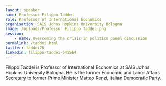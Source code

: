 ```yaml
---
layout: speaker
name: Professor Filippo Taddei
role: Professor of International Economics
organisation: SAIS Johns Hopkins University Bologna
image: /uploads/Professor Filippo Taddei.png
session:
    - name: Overcoming the crisis in politics panel discussion
permalink: /taddei.html
twitter: taddei76
linkedin: filippo-taddei-641564
---
```

Filippo Taddei is Professor of International Economics at SAIS Johns Hopkins University Bologna. He is the former Economic and Labor Affairs Secretary to former Prime Minister Matteo Renzi, Italian Democratic Party.